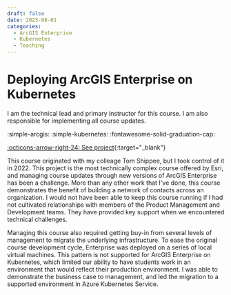 ```yaml
---
draft: false 
date: 2023-08-01
categories:
  - ArcGIS Enterprise
  - Kubernetes
  - Teaching
---
```


# Deploying ArcGIS Enterprise on Kubernetes

I am the technical lead and primary instructor for this course. I am also responsible for implementing all course updates.

:simple-arcgis:
:simple-kubernetes:
:fontawesome-solid-graduation-cap:

[:octicons-arrow-right-24: See project](https://www.esri.com/training/catalog/64e5146ae0631b28f19674c5/deploying-arcgis-enterprise-on-kubernetes/){:target="_blank"}

<!-- more -->

This course originated with my colleage Tom Shippee, but I took control of it in 2022. This project is the most technically complex course offered by Esri, and managing course updates through new versions of ArcGIS Enterprise has been a challenge. More than any other work that I've done, this course demonstrates the benefit of building a network of contacts across an organization. I would not have been able to keep this course running if I had not cultivated relationships with members of the Product Management and Development teams. They have provided key support when we encountered technical challenges.

Managing this course also required getting buy-in from several levels of management to migrate the underlying infrastructure. To ease the original course development cycle, Enterprise was deployed on a series of local virtual machines. This pattern is not supported for ArcGIS Enterprise on Kubernetes, which limited our ability to have students work in an environment that would reflect their production environment. I was able to demonstrate the business case to management, and led the migration to a supported environment in Azure Kubernetes Service.